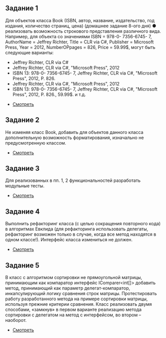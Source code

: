 ﻿## Задание 1
 Для объектов класса Book (ISBN, автор, название, издательство, год издания,
количество страниц, цена) (домашнее задание 8-ого дня)
● реализовать возможность строкового представления различного вида.
Например, для объекта со значениями ISBN = 978-0- 7356-6745- 7, AuthorName
= Jeffrey Richter, Title = CLR via C#, Publisher = Microsoft Press, Year = 2012,
NumberOPpages = 826, Price = 59.99$, могут быть следующие варианты:
- Jeffrey Richter, CLR via C#
- Jeffrey Richter, CLR via C#, &quot;Microsoft Press&quot;, 2012
- ISBN 13: 978-0- 7356-6745- 7, Jeffrey Richter, CLR via C#, &quot;Microsoft Press&quot;,
2012, P. 826.
- Jeffrey Richter, CLR via C#, &quot;Microsoft Press&quot;, 2012
- ISBN 13: 978-0- 7356-6745- 7, Jeffrey Richter, CLR via C#, &quot;Microsoft Press&quot;,
2012, P. 826., 59.99$.
и т.д.
* [Смотреть](/NET.S.2018.Novik.08/Books.Logic)

## Задание 2
Не изменяя класс Book, добавить для объектов данного класса дополнительную
возможность форматирования, изначально не предусмотренную классом.
* [Смотреть](/NET.S.2018.Novik.08/Books.Logic)

## Задание 3
Для реализованных в пп. 1, 2 функциональностей разработать модульные тесты.
* [Смотреть](/NET.S.2018.Novik.08/Books.Logic.UnitTests)

## Задание 4
Выполнить рефакторинг класса (с целью сокращения повторного кода) в алгоритмах
Евклида (для рефакторинга использовать делегаты, рефакторинг возможен только в
случае, когда все метод находятся в одном классе!). Интерфейс класса измениться не
должен.
* [Смотреть](/NET.W.2018.Novik.03-04/Tasks/GCD.cs)

## Задание 5
В класс с алгоритмом сортировки не прямоугольной матрицы, принимающим как
компаратор интерфейс IComparer&lt;int[]&gt; добавить метод, принимающий как параметр
делегат-компаратор, инкапсулирующий логику сравнения строк матрицы.
Протестировать работу разработанного метода на примере сортировки матрицы,
используя прежние критерии сравнения. Класс реализовать двумя способами,
«замкнув» в первом варианте реализацию метода сортировки с делегатом на метод с
интерфейсом, во втором – наоборот.
* [Смотреть](/NET.W.2018.Novik.05/Logic/BubbleSort.cs)